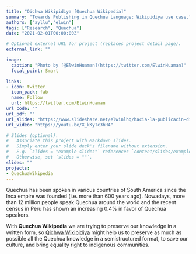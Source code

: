 ```yaml
---
title: "Qichwa Wikipidiya [Quechua Wikipedia]"
summary: "Towards Publishing in Quechua Language: Wikipidiya use case."
authors: ["ayllu","elwin"]
tags: ["Research", "Quechua"]
date: "2021-02-01T00:00:00Z"

# Optional external URL for project (replaces project detail page).
external_link: ""

image:
  caption: "Photo by [@ElwinHuaman](https://twitter.com/ElwinHuaman)"
  focal_point: Smart

links:
- icon: twitter
  icon_pack: fab
  name: Follow
  url: https://twitter.com/ElwinHuaman
url_code: ""
url_pdf: ""
url_slides: "https://www.slideshare.net/elwinlhq/hacia-la-publicacin-digital-en-idioma-quechua-towards-publishing-in-quechua-language"
url_video: "https://youtu.be/X_kKyTc3hH4"

# Slides (optional).
#   Associate this project with Markdown slides.
#   Simply enter your slide deck's filename without extension.
#   E.g. `slides = "example-slides"` references `content/slides/example-slides.md`.
#   Otherwise, set `slides = ""`.
slides: ""
projects:
- QuechuaWikipedia
---
```


Quechua has been spoken in various countries of South America since the Inca empire was founded (i.e. more than 600 years ago). Nowadays, more than 12 million people speak Quechua around the world and the recent census in Peru has shown an increasing 0.4% in favor of Quechua speakers.

With **Quechua Wikipedia** we are trying to preserve our knowledge in a written form, so [Qichwa Wikipidiya](https://qu.wikipedia.org/) might help us to preserve as much as possible all the Quechua knowledge in a semistructured format, to save our culture, and bring equality right to indigenous communities.

